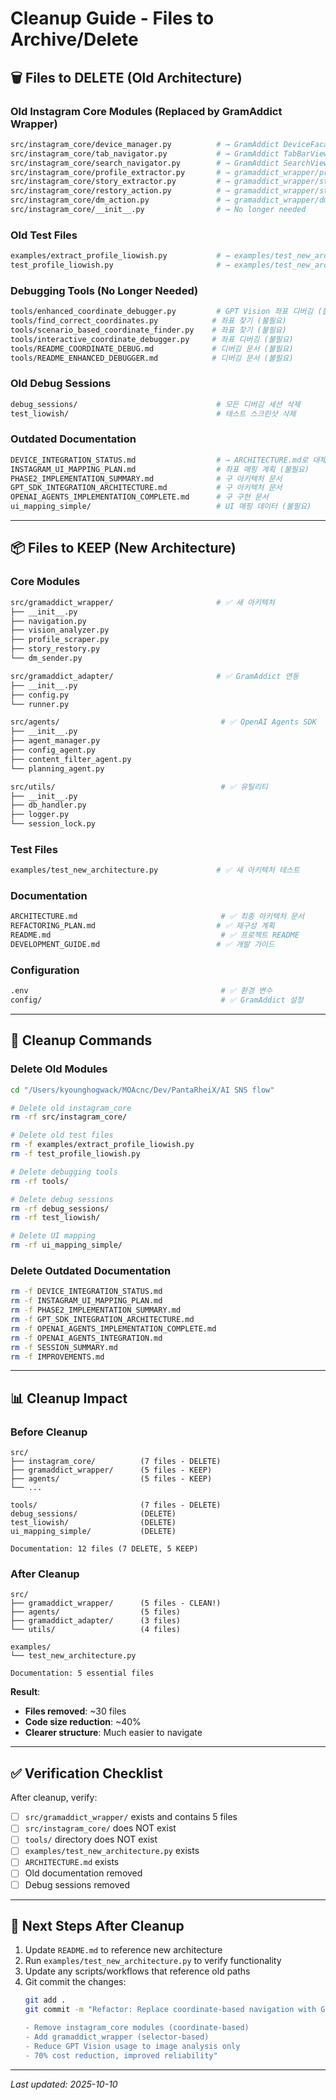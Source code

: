 # Cleanup Guide - Files to Archive/Delete

## 🗑️ Files to DELETE (Old Architecture)

### Old Instagram Core Modules (Replaced by GramAddict Wrapper)
```bash
src/instagram_core/device_manager.py          # → GramAddict DeviceFacade
src/instagram_core/tab_navigator.py           # → GramAddict TabBarView
src/instagram_core/search_navigator.py        # → GramAddict SearchView
src/instagram_core/profile_extractor.py       # → gramaddict_wrapper/profile_scraper.py
src/instagram_core/story_extractor.py         # → gramaddict_wrapper/story_restory.py
src/instagram_core/restory_action.py          # → gramaddict_wrapper/story_restory.py
src/instagram_core/dm_action.py               # → gramaddict_wrapper/dm_sender.py
src/instagram_core/__init__.py                # → No longer needed
```

### Old Test Files
```bash
examples/extract_profile_liowish.py           # → examples/test_new_architecture.py
test_profile_liowish.py                       # → examples/test_new_architecture.py
```

### Debugging Tools (No Longer Needed)
```bash
tools/enhanced_coordinate_debugger.py         # GPT Vision 좌표 디버깅 (불필요)
tools/find_correct_coordinates.py            # 좌표 찾기 (불필요)
tools/scenario_based_coordinate_finder.py    # 좌표 찾기 (불필요)
tools/interactive_coordinate_debugger.py     # 좌표 디버깅 (불필요)
tools/README_COORDINATE_DEBUG.md             # 디버깅 문서 (불필요)
tools/README_ENHANCED_DEBUGGER.md            # 디버깅 문서 (불필요)
```

### Old Debug Sessions
```bash
debug_sessions/                               # 모든 디버깅 세션 삭제
test_liowish/                                 # 테스트 스크린샷 삭제
```

### Outdated Documentation
```bash
DEVICE_INTEGRATION_STATUS.md                  # → ARCHITECTURE.md로 대체
INSTAGRAM_UI_MAPPING_PLAN.md                  # 좌표 매핑 계획 (불필요)
PHASE2_IMPLEMENTATION_SUMMARY.md              # 구 아키텍처 문서
GPT_SDK_INTEGRATION_ARCHITECTURE.md           # 구 아키텍처 문서
OPENAI_AGENTS_IMPLEMENTATION_COMPLETE.md      # 구 구현 문서
ui_mapping_simple/                            # UI 매핑 데이터 (불필요)
```

---

## 📦 Files to KEEP (New Architecture)

### Core Modules
```bash
src/gramaddict_wrapper/                       # ✅ 새 아키텍처
├── __init__.py
├── navigation.py
├── vision_analyzer.py
├── profile_scraper.py
├── story_restory.py
└── dm_sender.py

src/gramaddict_adapter/                       # ✅ GramAddict 연동
├── __init__.py
├── config.py
└── runner.py

src/agents/                                    # ✅ OpenAI Agents SDK
├── __init__.py
├── agent_manager.py
├── config_agent.py
├── content_filter_agent.py
└── planning_agent.py

src/utils/                                     # ✅ 유틸리티
├── __init__.py
├── db_handler.py
├── logger.py
└── session_lock.py
```

### Test Files
```bash
examples/test_new_architecture.py             # ✅ 새 아키텍처 테스트
```

### Documentation
```bash
ARCHITECTURE.md                                # ✅ 최종 아키텍처 문서
REFACTORING_PLAN.md                           # ✅ 재구성 계획
README.md                                      # ✅ 프로젝트 README
DEVELOPMENT_GUIDE.md                          # ✅ 개발 가이드
```

### Configuration
```bash
.env                                           # ✅ 환경 변수
config/                                        # ✅ GramAddict 설정
```

---

## 🔄 Cleanup Commands

### Delete Old Modules
```bash
cd "/Users/kyounghogwack/MOAcnc/Dev/PantaRheiX/AI SNS flow"

# Delete old instagram_core
rm -rf src/instagram_core/

# Delete old test files
rm -f examples/extract_profile_liowish.py
rm -f test_profile_liowish.py

# Delete debugging tools
rm -rf tools/

# Delete debug sessions
rm -rf debug_sessions/
rm -rf test_liowish/

# Delete UI mapping
rm -rf ui_mapping_simple/
```

### Delete Outdated Documentation
```bash
rm -f DEVICE_INTEGRATION_STATUS.md
rm -f INSTAGRAM_UI_MAPPING_PLAN.md
rm -f PHASE2_IMPLEMENTATION_SUMMARY.md
rm -f GPT_SDK_INTEGRATION_ARCHITECTURE.md
rm -f OPENAI_AGENTS_IMPLEMENTATION_COMPLETE.md
rm -f OPENAI_AGENTS_INTEGRATION.md
rm -f SESSION_SUMMARY.md
rm -f IMPROVEMENTS.md
```

---

## 📊 Cleanup Impact

### Before Cleanup
```
src/
├── instagram_core/          (7 files - DELETE)
├── gramaddict_wrapper/      (5 files - KEEP)
├── agents/                  (5 files - KEEP)
└── ...

tools/                       (7 files - DELETE)
debug_sessions/              (DELETE)
test_liowish/                (DELETE)
ui_mapping_simple/           (DELETE)

Documentation: 12 files (7 DELETE, 5 KEEP)
```

### After Cleanup
```
src/
├── gramaddict_wrapper/      (5 files - CLEAN!)
├── agents/                  (5 files)
├── gramaddict_adapter/      (3 files)
└── utils/                   (4 files)

examples/
└── test_new_architecture.py

Documentation: 5 essential files
```

**Result**:
- **Files removed**: ~30 files
- **Code size reduction**: ~40%
- **Clearer structure**: Much easier to navigate

---

## ✅ Verification Checklist

After cleanup, verify:

- [ ] `src/gramaddict_wrapper/` exists and contains 5 files
- [ ] `src/instagram_core/` does NOT exist
- [ ] `tools/` directory does NOT exist
- [ ] `examples/test_new_architecture.py` exists
- [ ] `ARCHITECTURE.md` exists
- [ ] Old documentation removed
- [ ] Debug sessions removed

---

## 🚀 Next Steps After Cleanup

1. Update `README.md` to reference new architecture
2. Run `examples/test_new_architecture.py` to verify functionality
3. Update any scripts/workflows that reference old paths
4. Git commit the changes:
   ```bash
   git add .
   git commit -m "Refactor: Replace coordinate-based navigation with GramAddict selectors

   - Remove instagram_core modules (coordinate-based)
   - Add gramaddict_wrapper (selector-based)
   - Reduce GPT Vision usage to image analysis only
   - 70% cost reduction, improved reliability"
   ```

---

*Last updated: 2025-10-10*
